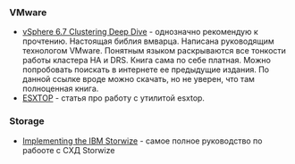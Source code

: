 ### VMware
- [vSphere 6.7 Clustering Deep Dive](https://www.rubrik.com/en/lp/white-papers/19/clustering-deep-dive-ebook.html?utm_source=marketo&utm_medium=internal-link&utm_campaign=redirect?utm_campaign=authors) - однозначно рекомендую к прочтению. Настоящая библия вмварца. Написана руководящим технологом VMware. Понятным языком раскрываются все тонкости работы кластера HA и DRS. Книга сама по себе платная. Можно попробовать поискать в интернете ее предыдущие издания. По данной ссылке вроде можно скачать, но не уверен, что там полноценная книга. 
- [ESXTOP](http://www.yellow-bricks.com/esxtop/) - статья про работу с утилитой esxtop. 

### Storage
- [Implementing the IBM Storwize](https://www.redbooks.ibm.com/redbooks/pdfs/sg248162.pdf) - самое полное руководство по рабооте с СХД Storwize
